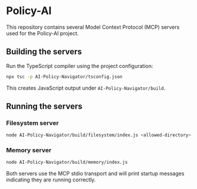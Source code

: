 # Policy-AI

This repository contains several Model Context Protocol (MCP) servers used for the Policy-AI project.

## Building the servers

Run the TypeScript compiler using the project configuration:

```bash
npx tsc -p AI-Policy-Navigator/tsconfig.json
```

This creates JavaScript output under `AI-Policy-Navigator/build`.

## Running the servers

### Filesystem server

```bash
node AI-Policy-Navigator/build/filesystem/index.js <allowed-directory>
```

### Memory server

```bash
node AI-Policy-Navigator/build/memory/index.js
```

Both servers use the MCP stdio transport and will print startup messages indicating they are running correctly.
